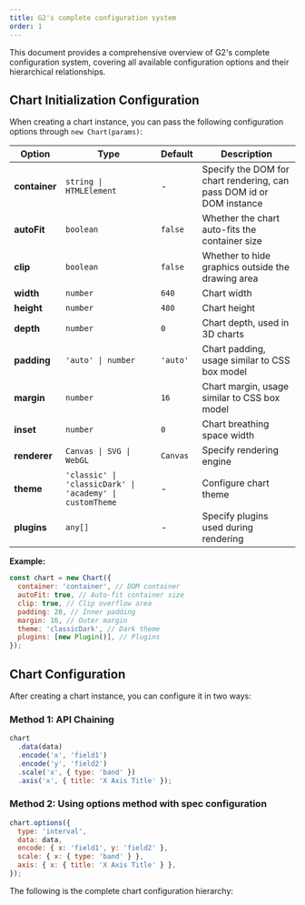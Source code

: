 ```yaml
---
title: G2's complete configuration system
order: 1
---
```


This document provides a comprehensive overview of G2's complete configuration system, covering all available configuration options and their hierarchical relationships.

## Chart Initialization Configuration

When creating a chart instance, you can pass the following configuration options through `new Chart(params)`:

| Option        | Type                                                     | Default  | Description                                                          |
| ------------- | -------------------------------------------------------- | -------- | -------------------------------------------------------------------- |
| **container** | `string \| HTMLElement`                                  | -        | Specify the DOM for chart rendering, can pass DOM id or DOM instance |
| **autoFit**   | `boolean`                                                | `false`  | Whether the chart auto-fits the container size                       |
| **clip**      | `boolean`                                                | `false`  | Whether to hide graphics outside the drawing area                    |
| **width**     | `number`                                                 | `640`    | Chart width                                                          |
| **height**    | `number`                                                 | `480`    | Chart height                                                         |
| **depth**     | `number`                                                 | `0`      | Chart depth, used in 3D charts                                       |
| **padding**   | `'auto' \| number`                                       | `'auto'` | Chart padding, usage similar to CSS box model                        |
| **margin**    | `number`                                                 | `16`     | Chart margin, usage similar to CSS box model                         |
| **inset**     | `number`                                                 | `0`      | Chart breathing space width                                          |
| **renderer**  | `Canvas \| SVG \| WebGL`                                 | `Canvas` | Specify rendering engine                                             |
| **theme**     | `'classic' \| 'classicDark' \| 'academy' \| customTheme` | -        | Configure chart theme                                                |
| **plugins**   | `any[]`                                                  | -        | Specify plugins used during rendering                                |

**Example:**

```javascript
const chart = new Chart({
  container: 'container', // DOM container
  autoFit: true, // Auto-fit container size
  clip: true, // Clip overflow area
  padding: 20, // Inner padding
  margin: 16, // Outer margin
  theme: 'classicDark', // Dark theme
  plugins: [new Plugin()], // Plugins
});
```

## Chart Configuration

After creating a chart instance, you can configure it in two ways:

### Method 1: API Chaining

```javascript
chart
  .data(data)
  .encode('x', 'field1')
  .encode('y', 'field2')
  .scale('x', { type: 'band' })
  .axis('x', { title: 'X Axis Title' });
```

### Method 2: Using options method with spec configuration

```javascript
chart.options({
  type: 'interval',
  data: data,
  encode: { x: 'field1', y: 'field2' },
  scale: { x: { type: 'band' } },
  axis: { x: { title: 'X Axis Title' } },
});
```

The following is the complete chart configuration hierarchy:

<Tree />

